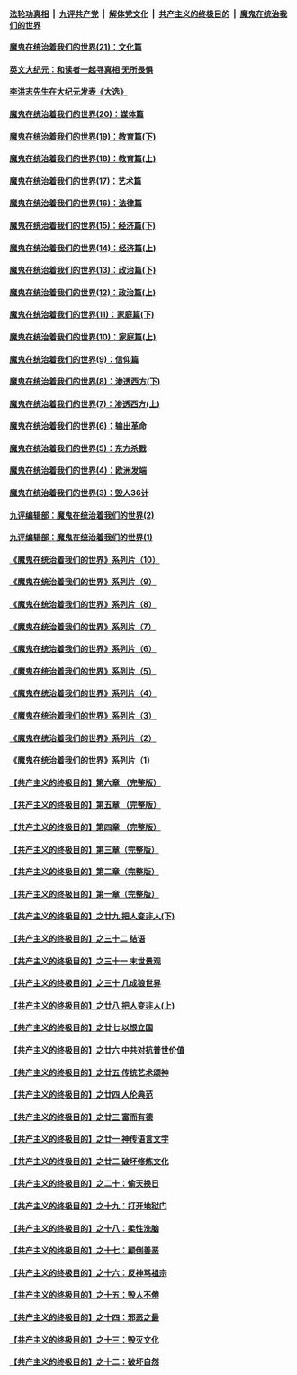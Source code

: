

####  [法轮功真相](../../../../basic/blob/master/README.md?t=12312202) &nbsp;|&nbsp; [九评共产党](../../../../9ping.md/blob/master/README.md?t=12312202) &nbsp;|&nbsp; [解体党文化](../../../../jtdwh.md/blob/master/README.md?t=12312202)  &nbsp;|&nbsp; [共产主义的终极目的](../../../../gczydzjmd.md/blob/master/README.md?t=12312202) &nbsp;|&nbsp; [魔鬼在统治我们的世界](../../../../mgztzwmdsj.md/blob/master/README.md?t=12312202) 

#### [魔鬼在统治着我们的世界(21)：文化篇](../pages/nsc422/n10597706.md?t=12312202) 

#### [英文大纪元：和读者一起寻真相 无所畏惧](../pages/nsc422/n12542027.md?t=12312202) 

#### [李洪志先生在大纪元发表《大选》](../pages/nsc422/n12534746.md?t=12312202) 

#### [魔鬼在统治着我们的世界(20)：媒体篇](../pages/nsc422/n10586579.md?t=12312202) 

#### [魔鬼在统治着我们的世界(19)：教育篇(下)](../pages/nsc422/n10564808.md?t=12312202) 

#### [魔鬼在统治着我们的世界(18)：教育篇(上)](../pages/nsc422/n10526970.md?t=12312202) 

#### [魔鬼在统治着我们的世界(17)：艺术篇](../pages/nsc422/n10499093.md?t=12312202) 

#### [魔鬼在统治着我们的世界(16)：法律篇](../pages/nsc422/n10485969.md?t=12312202) 

#### [魔鬼在统治着我们的世界(15)：经济篇(下)](../pages/nsc422/n10469975.md?t=12312202) 

#### [魔鬼在统治着我们的世界(14)：经济篇(上)](../pages/nsc422/n10457370.md?t=12312202) 

#### [魔鬼在统治着我们的世界(13)：政治篇(下)](../pages/nsc422/n10448270.md?t=12312202) 

#### [魔鬼在统治着我们的世界(12)：政治篇(上)](../pages/nsc422/n10444576.md?t=12312202) 

#### [魔鬼在统治着我们的世界(11)：家庭篇(下)](../pages/nsc422/n10440961.md?t=12312202) 

#### [魔鬼在统治着我们的世界(10)：家庭篇(上)](../pages/nsc422/n10435448.md?t=12312202) 

#### [魔鬼在统治着我们的世界(9)：信仰篇](../pages/nsc422/n10432159.md?t=12312202) 

#### [魔鬼在统治着我们的世界(8)：渗透西方(下)](../pages/nsc422/n10429603.md?t=12312202) 

#### [魔鬼在统治着我们的世界(7)：渗透西方(上)](../pages/nsc422/n10426013.md?t=12312202) 

#### [魔鬼在统治着我们的世界(6)：输出革命](../pages/nsc422/n10421536.md?t=12312202) 

#### [魔鬼在统治着我们的世界(5)：东方杀戮](../pages/nsc422/n10417707.md?t=12312202) 

#### [魔鬼在统治着我们的世界(4)：欧洲发端](../pages/nsc422/n10414890.md?t=12312202) 

#### [魔鬼在统治着我们的世界(3)：毁人36计](../pages/nsc422/n10411583.md?t=12312202) 

#### [九评编辑部：魔鬼在统治着我们的世界(2)](../pages/nsc422/n10410036.md?t=12312202) 

#### [九评编辑部：魔鬼在统治着我们的世界(1)](../pages/nsc422/n10406825.md?t=12312202) 

#### [《魔鬼在统治着我们的世界》系列片（10）](../pages/nsc422/n12292670.md?t=12312202) 

#### [《魔鬼在统治着我们的世界》系列片（9）](../pages/nsc422/n12290859.md?t=12312202) 

#### [《魔鬼在统治着我们的世界》系列片（8）](../pages/nsc422/n12287445.md?t=12312202) 

#### [《魔鬼在统治着我们的世界》系列片（7）](../pages/nsc422/n12283425.md?t=12312202) 

#### [《魔鬼在统治着我们的世界》系列片（6）](../pages/nsc422/n12282314.md?t=12312202) 

#### [《魔鬼在统治着我们的世界》系列片（5）](../pages/nsc422/n12281419.md?t=12312202) 

#### [《魔鬼在统治着我们的世界》系列片（4）](../pages/nsc422/n12274024.md?t=12312202) 

#### [《魔鬼在统治着我们的世界》系列片（3）](../pages/nsc422/n12271322.md?t=12312202) 

#### [《魔鬼在统治着我们的世界》系列片（2）](../pages/nsc422/n12269049.md?t=12312202) 

#### [《魔鬼在统治着我们的世界》系列片（1）](../pages/nsc422/n12267575.md?t=12312202) 

#### [【共产主义的终极目的】第六章 （完整版）](../pages/nsc422/n11428913.md?t=12312202) 

#### [【共产主义的终极目的】第五章 （完整版）](../pages/nsc422/n11428912.md?t=12312202) 

#### [【共产主义的终极目的】第四章 （完整版）](../pages/nsc422/n11428907.md?t=12312202) 

#### [【共产主义的终极目的】第三章（完整版）](../pages/nsc422/n11428848.md?t=12312202) 

#### [【共产主义的终极目的】第二章（完整版）](../pages/nsc422/n11428831.md?t=12312202) 

#### [【共产主义的终极目的】第一章（完整版）](../pages/nsc422/n11417651.md?t=12312202) 

#### [【共产主义的终极目的】之廿九 把人变非人(下)](../pages/nsc422/n11344140.md?t=12312202) 

#### [【共产主义的终极目的】之三十二 结语](../pages/nsc422/n11360535.md?t=12312202) 

#### [【共产主义的终极目的】之三十一 末世景观](../pages/nsc422/n11351129.md?t=12312202) 

#### [【共产主义的终极目的】之三十 几成狼世界](../pages/nsc422/n11348280.md?t=12312202) 

#### [【共产主义的终极目的】之廿八 把人变非人(上)](../pages/nsc422/n11340492.md?t=12312202) 

#### [【共产主义的终极目的】之廿七 以恨立国](../pages/nsc422/n11336944.md?t=12312202) 

#### [【共产主义的终极目的】之廿六 中共对抗普世价值](../pages/nsc422/n11324785.md?t=12312202) 

#### [【共产主义的终极目的】之廿五 传统艺术颂神](../pages/nsc422/n11296396.md?t=12312202) 

#### [【共产主义的终极目的】之廿四 人伦典范](../pages/nsc422/n11296397.md?t=12312202) 

#### [【共产主义的终极目的】之廿三 富而有德](../pages/nsc422/n11283598.md?t=12312202) 

#### [【共产主义的终极目的】之廿一 神传语言文字](../pages/nsc422/n11263265.md?t=12312202) 

#### [【共产主义的终极目的】之廿二 破坏修炼文化](../pages/nsc422/n11245728.md?t=12312202) 

#### [【共产主义的终极目的】之二十：偷天换日](../pages/nsc422/n11238846.md?t=12312202) 

#### [【共产主义的终极目的】之十九：打开地狱门](../pages/nsc422/n11206376.md?t=12312202) 

#### [【共产主义的终极目的】之十八：柔性洗脑](../pages/nsc422/n11199994.md?t=12312202) 

#### [【共产主义的终极目的】之十七：颠倒善恶](../pages/nsc422/n11179782.md?t=12312202) 

#### [【共产主义的终极目的】之十六：反神骂祖宗](../pages/nsc422/n11166798.md?t=12312202) 

#### [【共产主义的终极目的】之十五：毁人不倦](../pages/nsc422/n11166792.md?t=12312202) 

#### [【共产主义的终极目的】之十四：邪恶之最](../pages/nsc422/n11150249.md?t=12312202) 

#### [【共产主义的终极目的】之十三：毁灭文化](../pages/nsc422/n11135227.md?t=12312202) 

#### [【共产主义的终极目的】之十二：破坏自然](../pages/nsc422/n11135214.md?t=12312202) 

